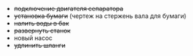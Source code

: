 - ~~подключение двигателя сепаратора~~
- ~~установка бумаги~~ (чертеж на стержень вала для бумаги)
- ~~налить воды в бак~~
- ~~развернуть станок~~
- новый насос
- ~~удлинить шланги~~
